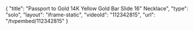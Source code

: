 {
    "title": "Passport to Gold 14K Yellow Gold Bar Slide 16\" Necklace",
    "type": "solo",
    "layout": "iframe-static",
    "videoId": "112342815",
    "url": "\/tvpembed\/112342815"
}